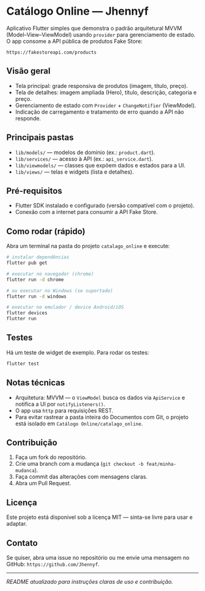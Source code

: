 # Catálogo Online — Jhennyf

Aplicativo Flutter simples que demonstra o padrão arquitetural MVVM (Model–View–ViewModel) usando
`provider` para gerenciamento de estado. O app consome a API pública de produtos Fake Store:

```
https://fakestoreapi.com/products
```

Visão geral
---------
- Tela principal: grade responsiva de produtos (imagem, título, preço).
- Tela de detalhes: imagem ampliada (Hero), título, descrição, categoria e preço.
- Gerenciamento de estado com `Provider` + `ChangeNotifier` (ViewModel).
- Indicação de carregamento e tratamento de erro quando a API não responde.

Principais pastas
-----------------
- `lib/models/` — modelos de domínio (ex.: `product.dart`).
- `lib/services/` — acesso à API (ex.: `api_service.dart`).
- `lib/viewmodels/` — classes que expõem dados e estados para a UI.
- `lib/views/` — telas e widgets (lista e detalhes).

Pré-requisitos
-------------
- Flutter SDK instalado e configurado (versão compatível com o projeto).
- Conexão com a internet para consumir a API Fake Store.

Como rodar (rápido)
-------------------
Abra um terminal na pasta do projeto `catalago_online` e execute:

```bash
# instalar dependências
flutter pub get

# executar no navegador (chrome)
flutter run -d chrome

# ou executar no Windows (se suportado)
flutter run -d windows

# executar no emulador / device Android/iOS
flutter devices
flutter run
```

Testes
------
Há um teste de widget de exemplo. Para rodar os testes:

```bash
flutter test
```

Notas técnicas
--------------
- Arquitetura: MVVM — o `ViewModel` busca os dados via `ApiService` e notifica a UI por `notifyListeners()`.
- O app usa `http` para requisições REST.
- Para evitar rastrear a pasta inteira do Documentos com Git, o projeto está isolado em `Catálogo Online/catalago_online`.

Contribuição
------------
1. Faça um fork do repositório.
2. Crie uma branch com a mudança (`git checkout -b feat/minha-mudanca`).
3. Faça commit das alterações com mensagens claras.
4. Abra um Pull Request.

Licença
-------
Este projeto está disponível sob a licença MIT — sinta-se livre para usar e adaptar.

Contato
-------
Se quiser, abra uma issue no repositório ou me envie uma mensagem no GitHub: `https://github.com/Jhennyf`.

-----
_README atualizado para instruções claras de uso e contribuição._
